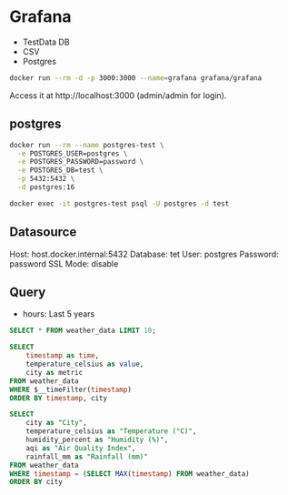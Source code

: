 # Grafana

- TestData DB
- CSV
- Postgres

```sh
docker run --rm -d -p 3000:3000 --name=grafana grafana/grafana
```

Access it at http://localhost:3000 (admin/admin for login).

## postgres

```sh
docker run --rm --name postgres-test \
  -e POSTGRES_USER=postgres \
  -e POSTGRES_PASSWORD=password \
  -e POSTGRES_DB=test \
  -p 5432:5432 \
  -d postgres:16

docker exec -it postgres-test psql -U postgres -d test
```

## Datasource

Host: host.docker.internal:5432
Database: tet
User: postgres
Password: password
SSL Mode: disable

## Query

- hours: Last 5 years

```sql
SELECT * FROM weather_data LIMIT 10;

SELECT
    timestamp as time,
    temperature_celsius as value,
    city as metric
FROM weather_data
WHERE $__timeFilter(timestamp)
ORDER BY timestamp, city

SELECT
    city as "City",
    temperature_celsius as "Temperature (°C)",
    humidity_percent as "Humidity (%)",
    aqi as "Air Quality Index",
    rainfall_mm as "Rainfall (mm)"
FROM weather_data
WHERE timestamp = (SELECT MAX(timestamp) FROM weather_data)
ORDER BY city
```